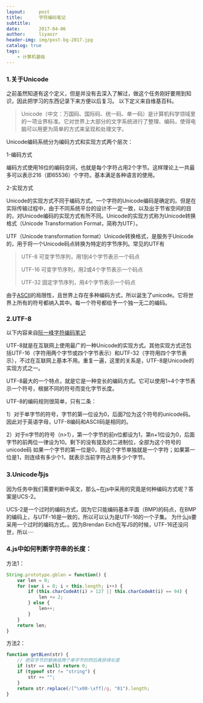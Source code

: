 ```yaml
---
layout:     post 
title:      字符编码笔记
subtitle:   
date:       2017-04-06
author:     liyaozr
header-img: img/post-bg-2017.jpg
catalog: true
tags: 
    - 计算机基础
---
```

### 1.关于Unicode
之前虽然知道有这个定义，但是并没有去深入了解过，做这个任务刚好要用到知识，因此把学习的东西记录下来方便以后复习。
以下定义来自维基百科。
> Unicode（中文：万国码、国际码、统一码、单一码）是计算机科学领域里的一项业界标准。它对世界上大部分的文字系统进行了整理、编码，使得电脑可以用更为简单的方式来呈现和处理文字。
> 
Unicode编码系统分为编码方式和实现方式两个层次：

1-编码方式

编码方式使用16位的编码空间，也就是每个字符占用2个字节。这样理论上一共最多可以表示216（即65536）个字符。基本满足各种语言的使用。

2-实现方式

Unicode的实现方式不同于编码方式。一个字符的Unicode编码是确定的。但是在实际传输过程中，由于不同系统平台的设计不一定一致，以及出于节省空间的目的，对Unicode编码的实现方式有所不同。Unicode的实现方式称为Unicode转换格式（Unicode Transformation Format，简称为UTF）。

UTF（Unicode transformation format）Unicode转换格式，是服务于Unicode的，用于将一个Unicode码点转换为特定的字节序列。常见的UTF有

> UTF-8 可变字节序列，用1到4个字节表示一个码点 
> 
> UTF-16 可变字节序列，用2或4个字节表示一个码点 
> 
> UTF-32 固定字节序列，用4个字节表示一个码点

由于[ASCII](https://zh.wikipedia.org/wiki/ASCII)的局限性，且世界上存在多种编码方式，所以诞生了unicode。它将世界上所有的符号都纳入其中。每一个符号都给予一个独一无二的编码。

### 2.UTF-8
以下内容来自[阮一峰字符编码笔记](http://www.ruanyifeng.com/blog/2007/10/ascii_unicode_and_utf-8.html)

UTF-8就是在互联网上使用最广的一种Unicode的实现方式。其他实现方式还包括UTF-16（字符用两个字节或四个字节表示）和UTF-32（字符用四个字节表示），不过在互联网上基本不用。重复一遍，这里的关系是，UTF-8是Unicode的实现方式之一。

UTF-8最大的一个特点，就是它是一种变长的编码方式。它可以使用1~4个字节表示一个符号，根据不同的符号而变化字节长度。

UTF-8的编码规则很简单，只有二条：

1）对于单字节的符号，字节的第一位设为0，后面7位为这个符号的unicode码。因此对于英语字母，UTF-8编码和ASCII码是相同的。

2）对于n字节的符号（n>1），第一个字节的前n位都设为1，第n+1位设为0，后面字节的前两位一律设为10。剩下的没有提及的二进制位，全部为这个符号的unicode码
如果一个字节的第一位是0，则这个字节单独就是一个字符；如果第一位是1，则连续有多少个1，就表示当前字符占用多少个字节。

### 3.Unicode与js
因为任务中我们需要判断中英文，那么~在js中采用的究竟是何种编码方式呢？答案是UCS-2。

UCS-2是一个过时的编码方式，因为它只能编码基本平面（BMP)的码点，在BMP的编码上，与UTF-16是一致的，所以可以认为是UTF-16的一个子集。 
为什么js要采用一个过时的编码方式。。因为Brendan Eich在写JS的时候，UTF-16还没问世，所以····

### 4.js中如何判断字符串的长度：
方法1：
```javascript
String.prototype.gblen = function() {
    var len = 0;
    for (var i = 0; i < this.length; i++) {
        if (this.charCodeAt(i) > 127 || this.charCodeAt(i) == 94) {
            len += 2;
        } else {
            len++;
        }
    }
    return len;
}
```
方法2：
```javascript
function getBLen(str) {
    // 把双字节的替换成两个单字节的然后再获得长度
    if (str == null) return 0;
    if (typeof str != "string") {
        str += "";
    }
    return str.replace(/[^\x00-\xff]/g, "01").length;
}
```

